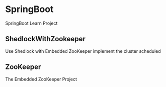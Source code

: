 # SpringBoot
SpringBoot Learn Project

## ShedlockWithZookeeper
Use Shedlock with Embedded ZooKeeper implement the cluster scheduled

## ZooKeeper
The Embedded ZooKeeper Project
